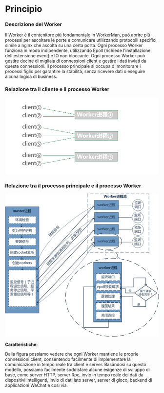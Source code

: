 # Principio

### Descrizione del Worker
Il Worker è il contenitore più fondamentale in WorkerMan, può aprire più processi per ascoltare le porte e comunicare utilizzando protocolli specifici, simile a nginx che ascolta su una certa porta. Ogni processo Worker funziona in modo indipendente, utilizzando Epoll (richiede l'installazione dell'estensione event) e IO non bloccante. Ogni processo Worker può gestire decine di migliaia di connessioni client e gestire i dati inviati da queste connessioni. Il processo principale si occupa di monitorare i processi figlio per garantire la stabilità, senza ricevere dati o eseguire alcuna logica di business.

### Relazione tra il cliente e il processo Worker
![workerman master woker](images/Worker.png)

### Relazione tra il processo principale e il processo Worker
![workerman master woker](images/Worker2.png)

**Caratteristiche:**

Dalla figura possiamo vedere che ogni Worker mantiene le proprie connessioni client, consentendo facilmente di implementare la comunicazione in tempo reale tra client e server. Basandosi su questo modello, possiamo facilmente soddisfare alcune esigenze di sviluppo di base, come server HTTP, server Rpc, invio in tempo reale dei dati da dispositivi intelligenti, invio di dati lato server, server di gioco, backend di applicazioni WeChat e così via.
